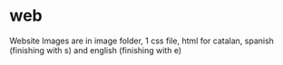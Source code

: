 # web
Website
Images are in image folder,
1 css file,
html for catalan, spanish (finishing with s) and english (finishing with e)
